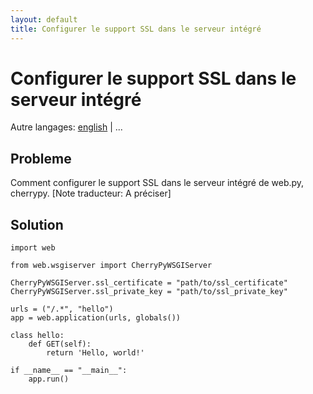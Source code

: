 ```yaml
---
layout: default
title: Configurer le support SSL dans le serveur intégré
---
```


# Configurer le support SSL dans le serveur intégré

Autre langages: [english](/../ssl) | ...

## Probleme

Comment configurer le support SSL dans le serveur intégré de web.py, cherrypy. [Note traducteur: A préciser]

## Solution

    import web

    from web.wsgiserver import CherryPyWSGIServer

    CherryPyWSGIServer.ssl_certificate = "path/to/ssl_certificate"
    CherryPyWSGIServer.ssl_private_key = "path/to/ssl_private_key"

    urls = ("/.*", "hello")
    app = web.application(urls, globals())

    class hello:
        def GET(self):
            return 'Hello, world!'

    if __name__ == "__main__":
        app.run()
